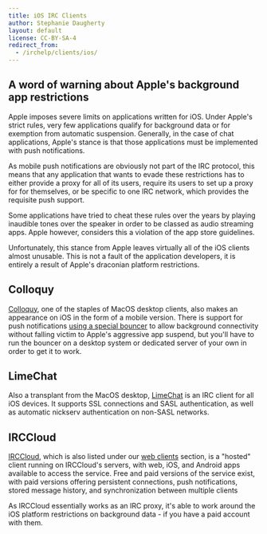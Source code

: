 ```yaml
---
title: iOS IRC Clients
author: Stephanie Daugherty
layout: default
license: CC-BY-SA-4
redirect_from:
  - /irchelp/clients/ios/
---
```


## A word of warning about Apple's background app restrictions

Apple imposes severe limits on applications written for iOS. Under Apple's
strict rules, very few applications qualify for background data or for exemption
from automatic suspension. Generally, in the case of chat applications, Apple's
stance is that those applications must be implemented with push notifications.

As mobile push notifications are obviously not part of the IRC protocol, this
means that any application that wants to evade these restrictions has to either
provide a proxy for all of its users, require its users to set up a proxy for
for themselves, or be specific to one IRC network, which provides the requisite
push support.

Some applications have tried to cheat these rules over the years by playing
inaudible tones over the speaker in order to be classed as audio streaming
apps. Apple however, considers this a violation of the app store guidelines.

Unfortunately, this stance from Apple leaves virtually all of the iOS clients
almost unusable. This is not a fault of the application developers, it is
entirely a result of Apple's draconian platform restrictions.

## Colloquy
[Colloquy](http://colloquy.mobi/), one of the staples of MacOS desktop clients,
also makes an appearance on iOS in the form of a mobile version.  There is support
for push notifications [using a special bouncer](http://colloquy.mobi/bouncers.html)
to allow background connectivity without falling victim to Apple's aggressive app
suspend, but you'll have to run the bouncer on a desktop system or dedicated server
of your own in order to get it to work.


## LimeChat
Also a transplant from the MacOS desktop, [LimeChat](http://limechat.net/iphone/) is an IRC client for all iOS devices.
It supports SSL connections and SASL authentication, as well as automatic nickserv
authentication on non-SASL networks.

## IRCCloud
[IRCCloud](https://www.irccloud.com/), which is also listed under our [web clients](/clients/webclients.html)
section, is a "hosted" client running on IRCCloud's servers, with web, iOS, and Android
apps available to access the service. Free and paid versions of the service exist,
with paid versions offering persistent connections, push notifications, stored
message history, and synchronization between multiple clients

As IRCCloud essentially works as an IRC proxy, it's able to work around the iOS
platform restrictions on background data - if you have a paid account with them.
